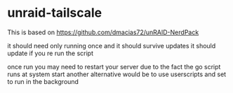 # unraid-tailscale

This is based on https://github.com/dmacias72/unRAID-NerdPack

it should need only running once and it should survive updates
it should update if you re run the script

once run you may need to restart your server due to the fact the go script runs at system start 
another alternative would be to use userscripts and set to run in the background 
